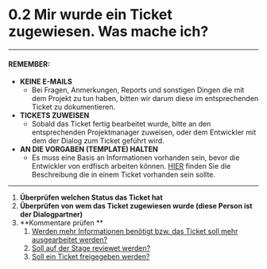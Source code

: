 # 0.2 Mir wurde ein Ticket zugewiesen. Was mache ich?

---

#### **REMEMBER:**

* **KEINE E-MAILS** 
  * Bei Fragen, Anmerkungen, Reports und sonstigen Dingen die mit dem Projekt zu tun haben, bitten wir darum diese im entsprechenden Ticket zu dokumentieren. 
* **TICKETS ZUWEISEN**
  * Sobald das Ticket fertig bearbeitet wurde, bitte an den entsprechenden Projektmanager zuweisen, oder dem Entwickler mit dem der Dialog zum Ticket geführt wird.
* **AN DIE VORGABEN \(TEMPLATE\) HALTEN**
  * Es muss eine Basis an Informationen vorhanden sein, bevor die Entwickler von erdfisch arbeiten können. [HIER](/chapter1/felder-und-deren-bedeutung/34-beschreibung.md) finden Sie die Beschreibung die in einem Ticket vorhanden sein sollte.

---

1. **Überprüfen welchen Status das Ticket hat**
2. **Überprüfen von wem das Ticket zugewiesen wurde \(diese Person ist der Dialogpartner\)**
3. **Kommentare prüfen **
   1. [Werden mehr Informationen benötigt bzw. das Ticket soll mehr ausgearbeitet werden?](/quickstart-guide/01-mir-wurde-ein-ticket-zugewiesen-was-mache-ich/i-es-werden-mehr-informationen-benotigt.md)
   2. [Soll auf der Stage reviewet werden?](/quickstart-guide/01-mir-wurde-ein-ticket-zugewiesen-was-mache-ich/ii-soll-auf-der-stage-reviewet-werden.md)
   3. [Soll ein Ticket freigegeben werden?](/quickstart-guide/01-mir-wurde-ein-ticket-zugewiesen-was-mache-ich/iii-soll-ein-ticket-freigegeben-werden.md)




